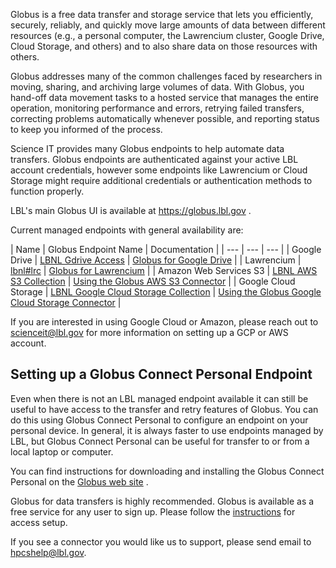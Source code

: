 Globus is a free data transfer and storage service that lets you efficiently, securely, reliably, and quickly move large amounts of data between different resources (e.g., a personal computer, the Lawrencium cluster, Google Drive, Cloud Storage, and others) and to also share data on those resources with others.

Globus addresses many of the common challenges faced by researchers in moving, sharing, and archiving large volumes of data. With Globus, you hand-off data movement tasks to a hosted service that manages the entire operation, monitoring performance and errors, retrying failed transfers, correcting problems automatically whenever possible, and reporting status to keep you informed of the process.

Science IT provides many Globus endpoints to help automate data transfers. Globus endpoints are authenticated against your active LBL account credentials, however some endpoints like Lawrencium or Cloud Storage might require additional credentials or authentication methods to function properly.

LBL's main Globus UI is available at <https://globus.lbl.gov> .

Current managed endpoints with general availability are:

| Name | Globus Endpoint Name | Documentation | | --- | --- | --- | | Google Drive | [LBNL Gdrive Access](https://globus.lbl.gov/file-manager/collections/37286b85-fa2d-41bd-8110-f3ed7df32d62/overview) | [Globus for Google Drive](../globus-google-drive/) | | Lawrencium | [lbnl#lrc](https://globus.lbl.gov/file-manager/collections/45afb626-a4bd-11e8-96f0-0a6d4e044368/overview) | [Globus for Lawrencium](../globus-instructions/) | | Amazon Web Services S3 | [LBNL AWS S3 Collection](https://globus.lbl.gov/file-manager/collections/9c6d5242-306a-4997-a69f-e79345086d68/overview) | [Using the Globus AWS S3 Connector](../globus-aws-s3-connector/) | | Google Cloud Storage | [LBNL Google Cloud Storage Collection](https://globus.lbl.gov/file-manager/collections/54047297-0b17-4dd9-ba50-ba1dc2063468/overview) | [Using the Globus Google Cloud Storage Connector](../globus-google-cloud-storage-connector/) |

If you are interested in using Google Cloud or Amazon, please reach out to [scienceit@lbl.gov](mailto:scienceit@lbl.gov) for more information on setting up a GCP or AWS account.

## Setting up a Globus Connect Personal Endpoint

Even when there is not an LBL managed endpoint available it can still be useful to have access to the transfer and retry features of Globus. You can do this using Globus Connect Personal to configure an endpoint on your personal device. In general, it is always faster to use endpoints managed by LBL, but Globus Connect Personal can be useful for transfer to or from a local laptop or computer.

You can find instructions for downloading and installing the Globus Connect Personal on the [Globus web site](https://docs.globus.org/globus-connect-personal/) .

Globus for data transfers is highly recommended. Globus is available as a free service for any user to sign up. Please follow the [instructions](../globus-instructions/) for access setup.

If you see a connector you would like us to support, please send email to [hpcshelp@lbl.gov](mailto:hpcshelp@lbl.gov).
